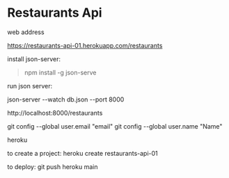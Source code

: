 # Restaurants Api

web address

https://restaurants-api-01.herokuapp.com/restaurants

install json-server:
>npm install -g json-serve

run json server:

json-server --watch db.json --port 8000


http://localhost:8000/restaurants

git config --global user.email "email"
  git config --global user.name "Name"

  heroku

  to create a project:
  heroku create restaurants-api-01

  to deploy:
  git push heroku main




